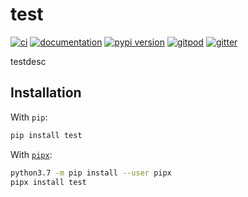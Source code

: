 # test

[![ci](https://github.com/None/test/workflows/ci/badge.svg)](https://github.com/None/test/actions?query=workflow%3Aci)
[![documentation](https://img.shields.io/badge/docs-mkdocs%20material-blue.svg?style=flat)](https://None.github.io/test/)
[![pypi version](https://img.shields.io/pypi/v/test.svg)](https://pypi.org/project/test/)
[![gitpod](https://img.shields.io/badge/gitpod-workspace-blue.svg?style=flat)](https://gitpod.io/#https://github.com/None/test)
[![gitter](https://badges.gitter.im/join%20chat.svg)](https://gitter.im/test/community)

testdesc

## Installation

With `pip`:
```bash
pip install test
```

With [`pipx`](https://github.com/pipxproject/pipx):
```bash
python3.7 -m pip install --user pipx
pipx install test
```
